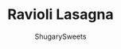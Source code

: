 ---
layout: ../../layouts/MarkdownPostLayout.astro
title: Ravioli Lasagna
author: ShugarySweets
pubDate: 2020-01-23
description: "Easy, cheesy Baked Ravioli Lasagna Casserole Recipe. Serve up this comfort food for a quick, delicious weeknight dinner!"
image_url: https://www.shugarysweets.com/wp-content/uploads/2020/01/ravioli-lasagna-facebook.jpg
tags: ["Main Dish","Italian"]
calories: 447
protein: 29
carbohydrates: 26
fats: 25
fiber: 2
ingredients: ["1/2 pound ground beef","1/2 pound bulk Italian Sausage","24 ounce jar Marinara sauce (about 3 cups)","2 cups ricotta cheese","1 large egg","1/4 cup parmesan cheese","1/4 cup fresh snipped parsley","1 teaspoon onion powder","3 cloves garlic, pressed","25 ounce frozen ravioli, any variety","2 cups shredded mozzarella cheese","fresh parsley, for garnish"]
serves: 10
time: "1 hour 10 minutes"
prepTime: "10 minutes"
instructions: ["Preheat the oven to 350 degrees F. Spray a 13x9-inch baking dish with non-stick cooking spray. Set aside.","Brown the ground beef and ground Italian sausage until browned, crumbling it as it cooks. Drain the grease from the pan. Add the marinara sauce.","In a small bowl, combine the ricotta, egg, parmesan cheese, parlsey, garlic, and onion powder.","Assemble the casserole by spooning 1/3 of meat sauce in bottom of casserole dish. Top with a single layer of frozen ravioli. Spread 1/2 of the ricotta mixture over ravioli.","Repeat with 1/3 of the sauce, frozen ravioli, remaining ricotta mixture.","Finish with the remaining sauce. Top with shredded mozzarella cheese.","Cover with foil and bake for 40 minutes. Remove foil and bake for an additional 10 minutes.","Remove from oven and sprinkle with fresh parsley. Let sit for about 5-10 minutes for serving."]
nutrition: ["447 calories","26 grams carbohydrates","99 milligrams cholesterol","25 grams fat","2 grams fiber","29 grams protein","12 grams saturated fat","941 milligrams sodium","5 grams sugar","0 grams trans fat","12 grams unsaturated fat"]
---